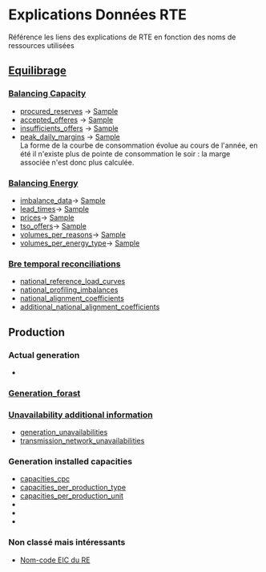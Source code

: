 # Explications Données RTE
Référence les liens des explications de RTE en fonction des noms de ressources utilisées
## [Equilibrage](https://github.com/mathiaHa/MA-Analysis/tree/rteb/RTE/RTEData/rte_data_samples/Equilibrage)
### [Balancing Capacity](https://github.com/mathiaHa/MA-Analysis/tree/rteb/RTE/RTEData/rte_data_samples/Equilibrage/balancing_capacity)
* [procured_reserves](http://clients.rte-france.com/lang/fr/clients_traders_fournisseurs/vie/reserve_ajustement.jsp) -> [Sample](https://github.com/mathiaHa/MA-Analysis/blob/rteb/RTE/RTEData/rte_data_samples/Equilibrage/balancing_capacity/procured_reserves.json)
* [accepted_offeres](http://clients.rte-france.com/lang/fr/clients_traders_fournisseurs/vie/volume_journalier_energie_ajustement.jsp) -> [Sample](https://github.com/mathiaHa/MA-Analysis/blob/rteb/RTE/RTEData/rte_data_samples/Equilibrage/balancing_capacity/accepted_offers.json)
* [insufficients_offers](http://clients.rte-france.com/lang/fr/clients_traders_fournisseurs/vie/mecanisme/histo/modesDegrades.jsp) -> [Sample](https://github.com/mathiaHa/MA-Analysis/blob/rteb/RTE/RTEData/rte_data_samples/Equilibrage/balancing_capacity/insufficients_offers.json)
* [peak_daily_margins](http://clients.rte-france.com/lang/fr/clients_traders_fournisseurs/vie/mecanisme/jour/marges.jsp) -> [Sample](https://github.com/mathiaHa/MA-Analysis/blob/rteb/RTE/RTEData/rte_data_samples/Equilibrage/balancing_capacity/peak_daily_margins.json)  
La forme de la courbe de consommation évolue au cours de l'année, en été il n'existe plus de pointe de consommation le soir : la marge associée n'est donc plus calculée.
### [Balancing Energy](http://clients.rte-france.com/lang/fr/clients_traders_fournisseurs/vie/mecanisme/volumes_prix/equilibrage.jsp)
* [imbalance_data](http://clients.rte-france.com/lang/fr/clients_traders_fournisseurs/vie/mecanisme/volumes_prix/equilibrage.jsp)-> [Sample](https://github.com/mathiaHa/MA-Analysis/blob/rteb/RTE/RTEData/rte_data_samples/Equilibrage/balancing_energy/imbalance_data.json)
* [lead_times](http://clients.rte-france.com/lang/fr/clients_traders_fournisseurs/vie/mecanisme/volumes_prix/DMO_Domin.jsp)-> [Sample](https://github.com/mathiaHa/MA-Analysis/blob/rteb/RTE/RTEData/rte_data_samples/Equilibrage/balancing_energy/lead_times.json)
* [prices](http://clients.rte-france.com/lang/fr/clients_traders_fournisseurs/vie/mecanisme/jour/courbe.jsp)-> [Sample](https://github.com/mathiaHa/MA-Analysis/blob/rteb/RTE/RTEData/rte_data_samples/Equilibrage/balancing_energy/prices.json)
* [tso_offers](http://clients.rte-france.com/lang/fr/clients_traders_fournisseurs/vie/echanges_entre_GRT.jsp)-> [Sample](https://github.com/mathiaHa/MA-Analysis/blob/rteb/RTE/RTEData/rte_data_samples/Equilibrage/balancing_energy/tso_offers.json)
* [volumes_per_reasons](http://clients.rte-france.com/lang/fr/clients_traders_fournisseurs/vie/mecanisme/volumes_prix/motif.jsp)-> [Sample](https://github.com/mathiaHa/MA-Analysis/blob/rteb/RTE/RTEData/rte_data_samples/Equilibrage/balancing_energy/volumes_per_reasons.json)
* [volumes_per_energy_type](http://clients.rte-france.com/lang/fr/clients_traders_fournisseurs/vie/mecanisme/volumes_prix/type_offre.jsp)-> [Sample](https://github.com/mathiaHa/MA-Analysis/blob/rteb/RTE/RTEData/rte_data_samples/Equilibrage/balancing_energy/volumes_per_energy_type.json)
### [Bre temporal reconciliations](http://clients.rte-france.com/lang/fr/clients_traders_fournisseurs/vie/vie_reconst_flux.jsp)
* [national_reference_load_curves](http://clients.rte-france.com/lang/fr/clients_traders_fournisseurs/vie/vie_reconst_flux_C10.jsp)
* [national_profiling_imbalances](http://clients.rte-france.com/lang/fr/clients_traders_fournisseurs/vie/vie_reconst_flux_C11.jsp)
* [national_alignment_coefficients](http://clients.rte-france.com/lang/fr/clients_traders_fournisseurs/vie/vie_reconst_flux_C12.jsp)
* [additional_national_alignment_coefficients](http://clients.rte-france.com/lang/fr/clients_traders_fournisseurs/vie/vie_reconst_flux_C41.jsp)
## Production
### Actual generation
* []()
### [Generation_forast](http://clients.rte-france.com/lang/fr/clients_traders_fournisseurs/vie/prod/prevision_production.jsp)
### [Unavailability additional information](http://clients.rte-france.com/lang/fr/clients_traders_fournisseurs/vie/prod/indisponibilites.jsp)
* [generation_unavailabilities](http://clients.rte-france.com/lang/fr/clients_traders_fournisseurs/vie/prod/indisponibilites.jsp)
* [transmission_network_unavailabilities](http://clients.rte-france.com/lang/fr/clients_traders_fournisseurs/vie/prod/PMD_hebdo.jsp)
### Generation installed capacities
* [capacities_cpc](http://clients.rte-france.com/lang/fr/clients_traders_fournisseurs/vie/prod/parc_reference.jsp)
* [capacities_per_production_type](http://clients.rte-france.com/lang/fr/clients_traders_fournisseurs/vie/prod/realisation_production.jsp)
* [capacities_per_production_unit](http://clients.rte-france.com/lang/fr/clients_traders_fournisseurs/vie/prod/production_groupe.jsp)
* []()
* []()
* []()


### Non classé mais intéressants
* [Nom-code EIC du RE](http://clients.rte-france.com/lang/fr/clients_traders_fournisseurs/vie/meca_capa/meca_capa_rpc.jsp)